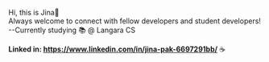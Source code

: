 Hi, this is Jina👋 <br/>
Always welcome to connect with fellow developers and student developers!<br/>
--Currently studying 📚 @ Langara CS <br/>

<b>Linked in: https://www.linkedin.com/in/jina-pak-6697291bb/</b> ☕



